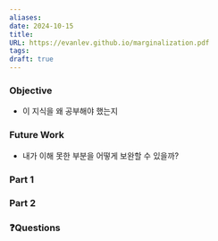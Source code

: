 ```yaml
---
aliases: 
date: 2024-10-15
title: 
URL: https://evanlev.github.io/marginalization.pdf
tags: 
draft: true
---
```

### Objective
- 이 지식을 왜 공부해야 했는지

### Future Work
- 내가 이해 못한 부분을 어떻게 보완할 수 있을까?

### Part 1

### Part 2


### ❓️Questions

